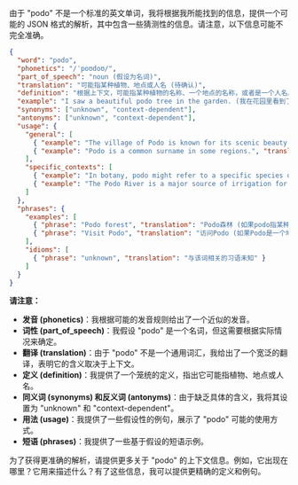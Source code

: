 由于 "podo" 不是一个标准的英文单词，我将根据我所能找到的信息，提供一个可能的 JSON 格式的解析，其中包含一些猜测性的信息。请注意，以下信息可能不完全准确。

```json
{
  "word": "podo",
  "phonetics": "/ˈpoʊdoʊ/",
  "part_of_speech": "noun (假设为名词)",
  "translation": "可能指某种植物、地点或人名 (待确认)",
  "definition": "根据上下文，可能指某种植物的名称、一个地点的名称，或者是一个人名。具体含义需要根据实际语境来确定。",
  "example": "I saw a beautiful podo tree in the garden. (我在花园里看到了一棵美丽的podo树。)",
  "synonyms": ["unknown", "context-dependent"],
  "antonyms": ["unknown", "context-dependent"],
  "usage": {
    "general": [
      { "example": "The village of Podo is known for its scenic beauty.", "translation": "Podo村以其美丽的景色而闻名。" },
      { "example": "Podo is a common surname in some regions.", "translation": "Podo在某些地区是一个常见的姓氏。" }
    ],
    "specific_contexts": [
      { "example": "In botany, podo might refer to a specific species of plant.", "translation": "在植物学中，podo可能指的是某种特定的植物。" },
      { "example": "The Podo River is a major source of irrigation for the farms.", "translation": "Podo河是农场的主要灌溉水源。" }
    ]
  },
  "phrases": {
    "examples": [
      { "phrase": "Podo forest", "translation": "Podo森林 (如果podo指某种树木)" },
      { "phrase": "Visit Podo", "translation": "访问Podo (如果Podo是一个地点)" }
    ],
    "idioms": [
      { "phrase": "unknown", "translation": "与该词相关的习语未知" }
    ]
  }
}
```

**请注意：**

*   **发音 (phonetics)**：我根据可能的发音规则给出了一个近似的发音。
*   **词性 (part\_of\_speech)**：我假设 "podo" 是一个名词，但这需要根据实际情况来确定。
*   **翻译 (translation)**：由于 "podo" 不是一个通用词汇，我给出了一个宽泛的翻译，表明它的含义取决于上下文。
*   **定义 (definition)**：我提供了一个笼统的定义，指出它可能指植物、地点或人名。
*   **同义词 (synonyms) 和反义词 (antonyms)**：由于缺乏具体的含义，我将其设置为 "unknown" 和 "context-dependent"。
*   **用法 (usage)**：我提供了一些假设性的例句，展示了 "podo" 可能的使用方式。
*   **短语 (phrases)**：我提供了一些基于假设的短语示例。

为了获得更准确的解析，请提供更多关于 "podo" 的上下文信息。例如，它出现在哪里？它用来描述什么？有了这些信息，我可以提供更精确的定义和例句。
 